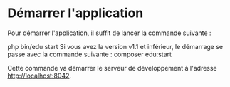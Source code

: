 # Démarrer l'application

Pour démarrer l'application, il suffit de lancer la commande suivante :

<tabs>
    <tab title="à partir v2.0">
        <code-block lang="Bash">
        php bin/edu start
        </code-block>
    </tab>
    <tab title="Jusqu'en v1.1">
        Si vous avez la version v1.1 et inférieur, le démarrage se passe avec la commande suivante :
        <code-block lang="Bash">
        composer edu:start
        </code-block>
    </tab>
</tabs>

Cette commande va démarrer le serveur de développement à l'adresse [http://localhost:8042](http://localhost:8042).
